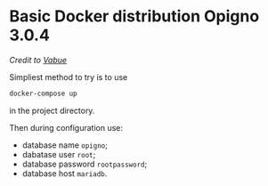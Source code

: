 # Basic Docker distribution Opigno 3.0.4

_Credit to [Vabue](https://github.com/vabue/opigno-docker)_

Simpliest method to try is to use

```bash
docker-compose up
```

in the project directory.

Then during configuration use:

* database name `opigno`;
* dabatase user `root`;
* database password `rootpassword`;
* database host `mariadb`.
